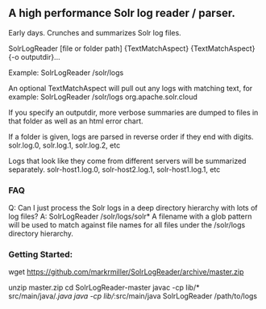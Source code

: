 ## A high performance Solr log reader / parser.

Early days. Crunches and summarizes Solr log files.

SolrLogReader [file or folder path] {TextMatchAspect} {TextMatchAspect} {-o outputdir}...

Example: SolrLogReader /solr/logs

An optional TextMatchAspect will pull out any logs with matching text, for example: SolrLogReader /solr/logs org.apache.solr.cloud

If you specify an outputdir, more verbose summaries are dumped to files in that folder as well as an html error chart.

If a folder is given, logs are parsed in reverse order if they end with digits.
solr.log.0, solr.log.1, solr.log.2, etc

Logs that look like they come from different servers will be summarized separately.
solr-host1.log.0, solr-host2.log.1, solr-host1.log.1, etc


### FAQ

Q: Can I just process the Solr logs in a deep directory hierarchy with lots of log files?
A: SolrLogReader /solr/logs/solr* A filename with a glob pattern will be used to match against file names for all files under the /solr/logs directory hierarchy.


### Getting Started:

wget https://github.com/markrmiller/SolrLogReader/archive/master.zip

unzip master.zip 
cd SolrLogReader-master
javac -cp lib/* src/main/java/*.java
java -cp lib/*:src/main/java SolrLogReader /path/to/logs